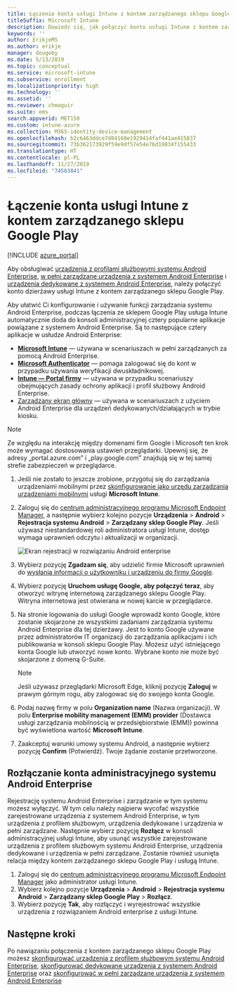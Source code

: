 ```yaml
---
title: Łączenie konta usługi Intune z kontem zarządzanego sklepu Google Play.
titleSuffix: Microsoft Intune
description: Dowiedz się, jak połączyć konto usługi Intune z kontem zarządzanego sklepu Google Play.
keywords: ''
author: ErikjeMS
ms.author: erikje
manager: dougeby
ms.date: 5/13/2019
ms.topic: conceptual
ms.service: microsoft-intune
ms.subservice: enrollment
ms.localizationpriority: high
ms.technology: ''
ms.assetid: ''
ms.reviewer: chmaguir
ms.suite: ems
search.appverid: MET150
ms.custom: intune-azure
ms.collection: M365-identity-device-management
ms.openlocfilehash: b2c6463ddce7d04168e1929414faf441ae415837
ms.sourcegitcommit: 73b362173929f59e9df57e54e76d19834f155433
ms.translationtype: HT
ms.contentlocale: pl-PL
ms.lasthandoff: 11/27/2019
ms.locfileid: "74563841"
---
```

# <a name="connect-your-intune-account-to-your-managed-google-play-account"></a>Łączenie konta usługi Intune z kontem zarządzanego sklepu Google Play

[!INCLUDE [azure_portal](../includes/azure_portal.md)]

Aby obsługiwać [urządzenia z profilami służbowymi systemu Android Enterprise](android-work-profile-enroll.md), [w pełni zarządzane urządzenia z systemem Android Enterprise](android-fully-managed-enroll.md) i [urządzenia dedykowane z systemem Android Enterprise](android-kiosk-enroll.md), należy połączyć konto dzierżawy usługi Intune z kontem zarządzanego sklepu Google Play.  

Aby ułatwić Ci konfigurowanie i używanie funkcji zarządzania systemu Android Enterprise, podczas łączenia ze sklepem Google Play usługa Intune automatycznie doda do konsoli administracyjnej cztery popularne aplikacje powiązane z systemem Android Enterprise. Są to następujące cztery aplikacje w usłudze Android Enterprise:

- **[Microsoft Intune](https://play.google.com/store/apps/details?id=com.microsoft.intune)**  — używana w scenariuszach w pełni zarządzanych za pomocą Android Enterprise.
- **[Microsoft Authenticator](https://play.google.com/store/apps/details?id=com.azure.authenticator)** — pomaga zalogować się do kont w przypadku używania weryfikacji dwuskładnikowej.
- **[Intune — Portal firmy](https://play.google.com/store/apps/details?id=com.microsoft.windowsintune.companyportal)**  — używana w przypadku scenariuszy obejmujących zasady ochrony aplikacji i profil służbowy Android Enterprise.
- [Zarządzany ekran główny](https://play.google.com/store/apps/details?id=com.microsoft.launcher.enterprise) — używana w scenariuszach z użyciem Android Enterprise dla urządzeń dedykowanych/działających w trybie kiosku.

> [!NOTE]
> Ze względu na interakcję między domenami firm Google i Microsoft ten krok może wymagać dostosowania ustawień przeglądarki.  Upewnij się, że adresy „portal.azure.com” i „play.google.com” znajdują się w tej samej strefie zabezpieczeń w przeglądarce.

1. Jeśli nie zostało to jeszcze zrobione, przygotuj się do zarządzania urządzeniami mobilnymi przez [skonfigurowanie jako urzędu zarządzania urządzeniami mobilnymi](../fundamentals/mdm-authority-set.md) usługi **Microsoft Intune**.
2. Zaloguj się do [centrum administracyjnego programu Microsoft Endpoint Manager](https://go.microsoft.com/fwlink/?linkid=2109431), a następnie wybierz kolejno pozycje **Urządzenia** > **Android** > **Rejestracja systemu Android** > **Zarządzany sklep Google Play**.  Jeśli używasz niestandardowej roli administratora usługi Intune, dostęp wymaga uprawnień odczytu i aktualizacji w organizacji.
   
   ![Ekran rejestracji w rozwiązaniu Android enterprise](./media/connect-intune-android-enterprise/android-work-bind.png)

3. Wybierz pozycję **Zgadzam się**, aby udzielić firmie Microsoft uprawnień do [wysłania informacji o użytkowniku i urządzeniu do firmy Google](../protect/data-intune-sends-to-google.md). 
   
4. Wybierz pozycję **Uruchom usługę Google, aby połączyć teraz**, aby otworzyć witrynę internetową zarządzanego sklepu Google Play. Witryna internetowa jest otwierana w nowej karcie w przeglądarce.
  
5. Na stronie logowania do usługi Google wprowadź konto Google, które zostanie skojarzone ze wszystkimi zadaniami zarządzania systemu Android Enterprise dla tej dzierżawy. Jest to konto Google używane przez administratorów IT organizacji do zarządzania aplikacjami i ich publikowania w konsoli sklepu Google Play. Możesz użyć istniejącego konta Google lub utworzyć nowe konto. Wybrane konto nie może być skojarzone z domeną G-Suite.
    
    > [!Note]
    > Jeśli używasz przeglądarki Microsoft Edge, kliknij pozycję **Zaloguj** w prawym górnym rogu, aby zalogować się do swojego konta Google.

6. Podaj nazwę firmy w polu **Organization name** (Nazwa organizacji). W polu **Enterprise mobility management (EMM) provider** (Dostawca usługi zarządzania mobilnością w przedsiębiorstwie (EMM)) powinna być wyświetlona wartość **Microsoft Intune**.

7. Zaakceptuj warunki umowy systemu Android, a następnie wybierz pozycję **Confirm** (Potwierdź). Twoje żądanie zostanie przetworzone.

## <a name="disconnect-your-android-enterprise-administrative-account"></a>Rozłączanie konta administracyjnego systemu Android Enterprise

Rejestrację systemu Android Enterprise i zarządzanie w tym systemu możesz wyłączyć. W tym celu należy najpierw wycofać wszystkie zarejestrowane urządzenia z systemem Android Enterprise, w tym urządzenia z profilem służbowym, urządzenia dedykowane i urządzenia w pełni zarządzane. Następnie wybierz pozycję **Rozłącz** w konsoli administracyjnej usługi Intune, aby usunąć wszystkie zarejestrowane urządzenia z profilem służbowym systemu Android Enterprise, urządzenia dedykowane i urządzenia w pełni zarządzane. Zostanie również usunięta relacja między kontem zarządzanego sklepu Google Play i usługą Intune.

1. Zaloguj się do [centrum administracyjnego programu Microsoft Endpoint Manager](https://go.microsoft.com/fwlink/?linkid=2109431) jako administrator usługi Intune.
2. Wybierz kolejno pozycje **Urządzenia** > **Android** > **Rejestracja systemu Android** > **Zarządzany sklep Google Play** > **Rozłącz**.
3. Wybierz pozycję **Tak**, aby rozłączyć i wyrejestrować wszystkie urządzenia z rozwiązaniem Android enterprise z usługi Intune.

## <a name="next-steps"></a>Następne kroki

Po nawiązaniu połączenia z kontem zarządzanego sklepu Google Play możesz [skonfigurować urządzenia z profilem służbowym systemu Android Enterprise](android-work-profile-enroll.md), [skonfigurować dedykowane urządzenia z systemem Android Enterprise](android-kiosk-enroll.md) oraz [skonfigurować w pełni zarządzane urządzenia z systemem Android Enterprise](android-kiosk-enroll.md)
